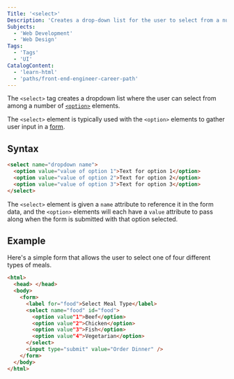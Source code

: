 ```yaml
---
Title: '<select>'
Description: 'Creates a drop-down list for the user to select from a number of option elements.'
Subjects:
  - 'Web Development'
  - 'Web Design'
Tags:
  - 'Tags'
  - 'UI'
CatalogContent:
  - 'learn-html'
  - 'paths/front-end-engineer-career-path'
---
```


The `<select>` tag creates a dropdown list where the user can select from among a number of [`<option>`](https://www.codecademy.com/resources/docs/html/tags/option) elements.

The `<select>` element is typically used with the `<option>` elements to gather user input in a [form](https://www.codecademy.com/resources/docs/html/forms).

## Syntax

```html
<select name="dropdown name">
  <option value="value of option 1">Text for option 1</option>
  <option value="value of option 2">Text for option 2</option>
  <option value="value of option 3">Text for option 3</option>
</select>
```

The `<select>` element is given a `name` attribute to reference it in the form data, and the `<option>` elements will each have a `value` attribute to pass along when the form is submitted with that option selected.

## Example

Here's a simple form that allows the user to select one of four different types of meals.

```html
<html>
  <head> </head>
  <body>
    <form>
      <label for="food">Select Meal Type</label>
      <select name="food" id="food">
        <option value"1">Beef</option>
        <option value"2">Chicken</option>
        <option value"3">Fish</option>
        <option value"4">Vegetarian</option>
      </select>
      <input type="submit" value="Order Dinner" />
    </form>
  </body>
</html>
```
